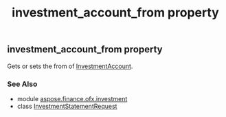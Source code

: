 ﻿---
title: investment_account_from property
second_title: Aspose.Finance for Python via .NET API References
description: 
type: docs
weight: 100
url: /python-net/aspose.finance.ofx.investment/investmentstatementrequest/investment_account_from/
is_root: false
---

## investment_account_from property


Gets or sets the from of [InvestmentAccount](/finance/python-net/aspose.finance.ofx/investmentaccount).

### See Also
* module [aspose.finance.ofx.investment](../../)
* class [InvestmentStatementRequest](/finance/python-net/aspose.finance.ofx.investment/investmentstatementrequest)

